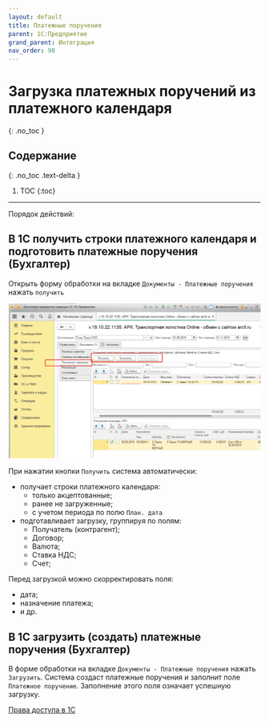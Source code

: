 ```yaml
---
layout: default
title: Платежные поручения
parent: 1С:Предприятие
grand_parent: Интеграция
nav_order: 90
---
```


# Загрузка платежных поручений из платежного календаря
{: .no_toc }

## Содержание
{: .no_toc .text-delta }

1. TOC
{:toc}

---

Порядок действий:

## В 1С получить строки платежного календаря и подготовить платежные поручения (Бухгалтер)
Открыть форму обработки на вкладке `Документы - Платежные поручения` нажать `получить`

![Рисунок. АРК: Online. Документ «Заявка на оплату поставщику»](../images/1c_buh_arctl_Money_orders_get_upload.png)

При нажатии кнопки `Получить` система автоматически:
- получает строки платежного календаря:
  - только акцептованные;
  - ранее не загруженные;  
  - с учетом периода по полю `План. дата`
- подготавливает загрузку, группируя по полям:
  - Получатель (контрагент);
  - Договор;
  - Валюта;
  - Ставка НДС;
  - Счет;

Перед загрузкой можно скорректировать поля:
- дата;
- назначение платежа;
- и др.

## В 1С загрузить (создать) платежные поручения (Бухгалтер)
В форме обработки на вкладке `Документы - Платежные поручения` нажать `Загрузить`.
Система создаст платежные поручения и заполнит поле `Платежное поручение`.
Заполнение этого поля означает успешную загрузку.

[Права доступа в 1C](http://docs.arctl.ru/docs/integration/acess_rights_c/)
